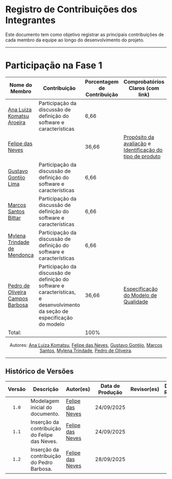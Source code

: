 # Registro de Contribuições dos Integrantes 

Este documento tem como objetivo registrar as principais contribuições de cada membro da equipe ao longo do desenvolvimento do projeto. 

--- 

# Participação na Fase 1

| Nome do Membro | Contribuição | Porcentagem de Contribuição | Comprobatórios Claros (com link) |
|----------------|--------------|----------------------------------------------|-----------------------------------|
| [Ana Luiza Komatsu Aroeira](https://github.com/luluaroeira) | Participação da discussão de definição do software e características | 6,66 | []() |
| [Felipe das Neves](https://github.com/FelipeFreire-gf) | | 36,66 | [Propósito da avaliação](https://fcte-qualidade-de-software-1.github.io/2025-2_T02_CAROL-SHAW/#/fase1/propositoDeAvaliacao) e [Identificação do tipo de produto](https://fcte-qualidade-de-software-1.github.io/2025-2_T02_CAROL-SHAW/#/fase1/propositoDeAvaliacao)  |
| [Gustavo Gontijo Lima](https://github.com/gabriel-lima258) | Participação da discussão de definição do software e características | 6,66 | []() |
| [Marcos Santos Bittar](https://github.com/leozinlima) | Participação da discussão de definição do software e características | 6,66 | []() |
| [Mylena Trindade de Mendonca](https://github.com/MateuSansete)| Participação da discussão de definição do software e características | 6,66 | []() |
| [Pedro de Oliveira Campos Barbosa](https://github.com/pfc15) | Participação da discussão de definição do software e características, e desenvolvimento da seção de especificação do modelo | 36,66 | [Especificação do Modelo de Qualidade](https://fcte-qualidade-de-software-1.github.io/2025-2_T02_CAROL-SHAW/#/fase1/propositoDeAvaliacao?id=especifica%c3%a7%c3%a3o-do-modelo-de-qualidade) |
| Total: | | 100% | []() |

<div align="center"> 
<p>Autores:
  <a href="https://github.com/luluaroeira">Ana Luiza Komatsu</a>,
  <a href="https://github.com/FelipeFreire-gf">Felipe das Neves</a>,
  <a href="https://github.com/gabriel-lima258">Gustavo Gontijo</a>,
  <a href="https://github.com/leozinlima">Marcos Santos</a>,
  <a href="https://github.com/MateuSansete">Mylena Trindade</a>,
  <a href="https://github.com/pfc15">Pedro de Oliveira</a>.
</p>
</div>

---

## Histórico de Versões

| Versão | Descrição | Autor(es) | Data de Produção | Revisor(es) | Data de Revisão | Incremento do Revisor |
| :----: | --------- | --------- | :--------------: | ----------- | :-------------: | :-------------------: |
| `1.0` | Modelagem inicial do documento. | [Felipe das Neves](https://github.com/FelipeFreire-gf) | 24/09/2025 | | | |
| `1.1` | Inserção da contribuição do Felipe das Neves. | [Felipe das Neves](https://github.com/FelipeFreire-gf) | 24/09/2025 | | | |
| `1.2` | Inserção da contribuição do Pedro Barbosa. | [Felipe das Neves](https://github.com/pedrobarbosaocb) | 28/09/2025 | | | |

